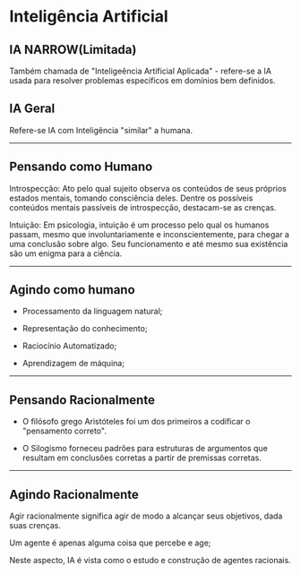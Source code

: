 # Inteligência Artificial

## IA NARROW(Limitada)

Também chamada de "Inteligeência Artificial Aplicada" - refere-se a IA usada para resolver problemas específicos em domínios bem definidos.

## IA Geral

Refere-se IA com Inteligência "similar" a humana.

---

## Pensando como Humano

Introspecção: Ato pelo qual sujeito observa os conteúdos de seus próprios estados mentais, tomando consciência deles. Dentre os possíveis conteúdos mentais passíveis de introspecção, destacam-se as crenças.

Intuição: Em psicologia, intuição é um processo pelo qual os humanos passam, mesmo que involuntariamente e inconscientemente, para chegar a uma conclusão sobre algo. Seu funcionamento e até mesmo sua existência são um enigma para a ciência.

---

## Agindo como humano

* Processamento da linguagem natural;

* Representação do conhecimento;

* Raciocínio Automatizado;

* Aprendizagem de máquina;

---

## Pensando Racionalmente

* O filósofo grego Aristóteles foi um dos primeiros a codificar o "pensamento correto".

* O Silogismo forneceu padrões para estruturas de argumentos que resultam em conclusões corretas a partir de premissas corretas.

---

## Agindo Racionalmente

Agir racionalmente significa agir de modo a alcançar seus objetivos, dada suas crenças.

Um agente é apenas alguma coisa que percebe e age;

Neste aspecto, IA é vista como o estudo e construção de agentes racionais.
